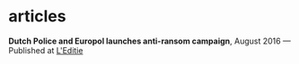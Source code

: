 # articles


**Dutch Police and Europol launches anti-ransom campaign**, August 2016 — Published at [L'Editie](http://leditie.nl/leditie.nl/2016/07/27/dutch-police-europol-launches-anti-ransom-campaign-evian/)
